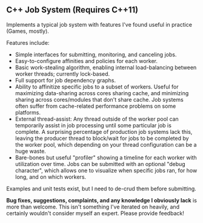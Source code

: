 ## C++ Job System (Requires C++11)

Implements a typical job system with features I've found useful in practice (Games, mostly).

Features include:
- Simple interfaces for submitting, monitoring, and canceling jobs.
- Easy-to-configure affinities and policies for each worker.
- Basic work-stealing algorithm, enabling internal load-balancing between worker threads; currently lock-based.
- Full support for job dependency graphs.
- Ability to affinitize specific jobs to a subset of workers. Useful for maximizing data-sharing across cores sharing cache, and minimizing sharing across cores/modules that don't share cache. Job systems often suffer from cache-related performance problems on some platforms.
- External thread-assist: Any thread outside of the worker pool can temporarily assist in job processing until some particular job is complete. A surprising percentage of production job systems lack this, leaving the producer thread to block/wait for jobs to be completed by the worker pool, which depending on your thread configuration can be a huge waste.
- Bare-bones but useful "profiler" showing a timeline for each worker with utilization over time. Jobs can be submitted with an optional "debug character", which allows one to visualize when specific jobs ran, for how long, and on which workers.

Examples and unit tests exist, but I need to de-crud them before submitting.

**Bug fixes, suggestions, complaints, and any knowledge I obviously lack** is more than welcome. This isn't something I've iterated on heavily, and certainly wouldn't consider myself an expert. Please provide feedback!
